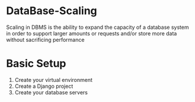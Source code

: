 # DataBase-Scaling
Scaling in DBMS is the ability to expand the capacity of a database system in order to support larger amounts or requests and/or store more data without sacrificing performance


# Basic Setup

1. Create your virtual environment
2. Create a Django project
3. Create your database servers


